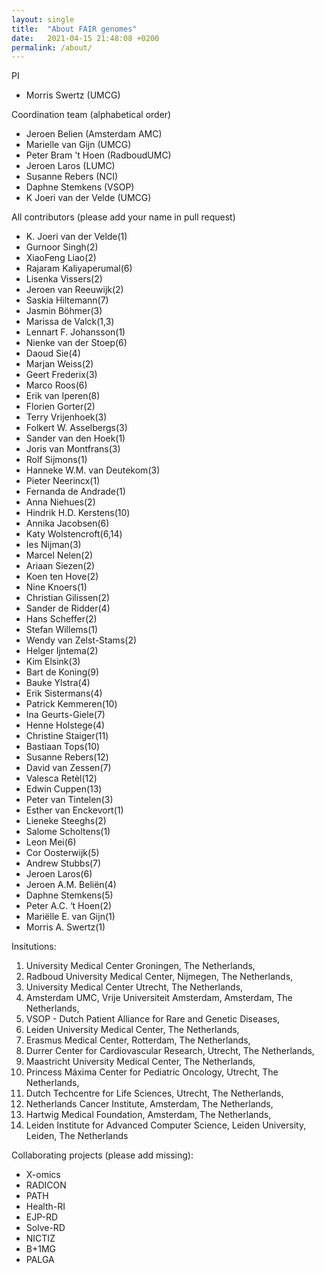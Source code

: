 ```yaml
---
layout: single
title:  "About FAIR genomes"
date:   2021-04-15 21:48:08 +0200
permalink: /about/
---
```


PI
* Morris Swertz (UMCG)
  
Coordination team (alphabetical order)
* Jeroen Belien (Amsterdam AMC)
* Marielle van Gijn (UMCG)
* Peter Bram 't Hoen (RadboudUMC)  
* Jeroen Laros (LUMC)
* Susanne Rebers (NCI)  
* Daphne Stemkens (VSOP)
* K Joeri van der Velde (UMCG)

All contributors (please add your name in pull request)
* K. Joeri van der Velde(1)
* Gurnoor Singh(2)
* XiaoFeng Liao(2)
* Rajaram Kaliyaperumal(6)
* Lisenka Vissers(2)
* Jeroen van Reeuwijk(2)
* Saskia Hiltemann(7)
* Jasmin Böhmer(3)
* Marissa de Valck(1,3)
* Lennart F. Johansson(1)
* Nienke van der Stoep(6)
* Daoud Sie(4)
* Marjan Weiss(2)
* Geert Frederix(3)
* Marco Roos(6)
* Erik van Iperen(8)
* Florien Gorter(2)
* Terry Vrijenhoek(3)
* Folkert W. Asselbergs(3)
* Sander van den Hoek(1)
* Joris van Montfrans(3)
* Rolf Sijmons(1)
* Hanneke W.M. van Deutekom(3)
* Pieter Neerincx(1)
* Fernanda de Andrade(1)
* Anna Niehues(2)
* Hindrik H.D. Kerstens(10)
* Annika Jacobsen(6)
* Katy Wolstencroft(6,14)
* Ies Nijman(3)
* Marcel Nelen(2)
* Ariaan Siezen(2)
* Koen ten Hove(2)
* Nine Knoers(1)
* Christian Gilissen(2)
* Sander de Ridder(4)
* Hans Scheffer(2)
* Stefan Willems(1)
* Wendy van Zelst-Stams(2)
* Helger Ijntema(2)
* Kim Elsink(3)
* Bart de Koning(9)
* Bauke Ylstra(4)
* Erik Sistermans(4)
* Patrick Kemmeren(10)
* Ina Geurts-Giele(7)
* Henne Holstege(4)
* Christine Staiger(11)
* Bastiaan Tops(10)
* Susanne Rebers(12)
* David van Zessen(7)
* Valesca Retèl(12)
* Edwin Cuppen(13)
* Peter van Tintelen(3)
* Esther van Enckevort(1)
* Lieneke Steeghs(2)
* Salome Scholtens(1)
* Leon Mei(6)
* Cor Oosterwijk(5)
* Andrew Stubbs(7)
* Jeroen Laros(6)
* Jeroen A.M. Beliën(4)
* Daphne Stemkens(5)
* Peter A.C. ‘t Hoen(2)
* Mariëlle E. van Gijn(1) 
* Morris A. Swertz(1)

Insitutions:
1. University Medical Center Groningen, The Netherlands,
2. Radboud University Medical Center, Nijmegen, The Netherlands, 
3. University Medical Center Utrecht, The Netherlands, 
4. Amsterdam UMC, Vrije Universiteit Amsterdam, Amsterdam, The Netherlands, 
5. VSOP - Dutch Patient Alliance for Rare and Genetic Diseases, 
6. Leiden University Medical Center, The Netherlands, 
7. Erasmus Medical Center, Rotterdam, The Netherlands, 
8. Durrer Center for Cardiovascular Research, Utrecht, The Netherlands, 
9. Maastricht University Medical Center, The Netherlands, 
10. Princess Máxima Center for Pediatric Oncology, Utrecht, The Netherlands, 
11. Dutch Techcentre for Life Sciences, Utrecht, The Netherlands, 
12. Netherlands Cancer Institute, Amsterdam, The Netherlands, 
13. Hartwig Medical Foundation, Amsterdam, The Netherlands, 
14. Leiden Institute for Advanced Computer Science, Leiden University, Leiden, The Netherlands

Collaborating projects (please add missing):
* X-omics
* RADICON
* PATH
* Health-RI
* EJP-RD
* Solve-RD
* NICTIZ
* B+1MG
* PALGA

